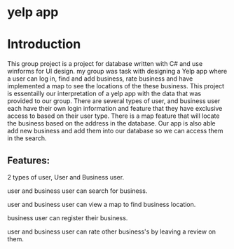 # yelp app
# Introduction
This group project is a project for database written with C# and use winforms for UI design. my group was task with designing a Yelp app where a user can log in, find and add business, rate business and have implemented a map to see the locations of the these business. This project is essentailly our interpretation of a yelp app with the data that was provided to our group.  There are several types of user, and business user each have their own login information and feature that they have exclusive access to based on their user type. There is a map feature that will locate the business based on the address in the database. Our app is also able add new business and add them into our database so we can access them in the search.

## Features:

2 types of user, User and Business user.

user and business user can search for business.

user and business user can view a map to find business location.

business user can register their business.

user and business user can rate other business's by leaving a review on them.


